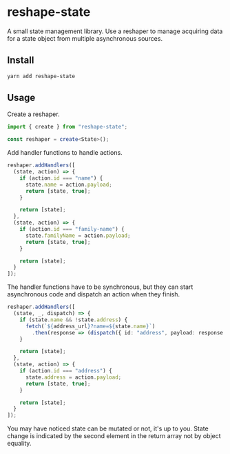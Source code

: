 # reshape-state

A small state management library. Use a reshaper to manage acquiring data for a state object from multiple asynchronous sources.

## Install

```bash
yarn add reshape-state
```

## Usage

Create a reshaper.

```ts
import { create } from "reshape-state";

const reshaper = create<State>();
```

Add handler functions to handle actions.

```ts
reshaper.addHandlers([
  (state, action) => {
    if (action.id === "name") {
      state.name = action.payload;
      return [state, true];
    }

    return [state];
  },
  (state, action) => {
    if (action.id === "family-name") {
      state.familyName = action.payload;
      return [state, true];
    }

    return [state];
  }
]);
```

The handler functions have to be synchronous, but they can start asynchronous code and dispatch an action when they finish.

```ts
reshaper.addHandlers([
  (state, _, dispatch) => {
    if (state.name && !state.address) {
      fetch(`${address_url}?name=${state.name}`)
        .then(response => (dispatch({ id: "address", payload: response })))
    }

    return [state];
  },
  (state, action) => {
    if (action.id === "address") {
      state.address = action.payload;
      return [state, true];
    }

    return [state];
  }
]);
```

You may have noticed state can be mutated or not, it's up to you. State change is indicated by the second element in the return array not by object equality.
